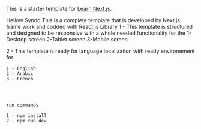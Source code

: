 This is a starter template for [Learn Next.js](https://nextjs.org/learn).

Hellow Syndo 
This is a complete template that is developed by Next.js frame work and codded with React.js Library 
1 - This template is structured and designed to be responsive with a whole needed functionality for the 
   1-Desktop screen 
   2-Tablet  screen 
   3-Mobile  screen

2 - This template is ready for language localization with ready environement for 

    1 - English
    2 - Arabic
    3 - French
    
    
    
    
    run commands 
    
    1 - npm install
    2 - npm run dev
    
